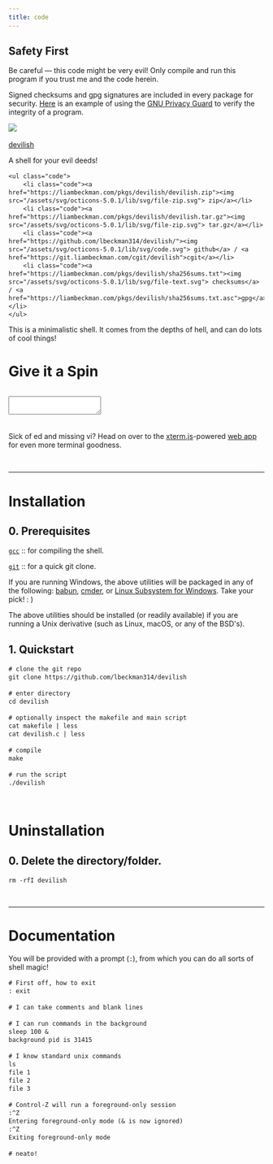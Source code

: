 ```yaml
---
title: code
---
```


<div class="safety">
    <h2>Safety First</h2>
    <p>
        Be careful — this code might be very evil! Only compile and run this program if you trust me and the code herein.
    </p>
    <p>
        Signed checksums and gpg signatures are included in every package for security. <a href="https://voidlinux.org/download/#verifying-file-integrity-and-its-digital-signature">Here</a> is an example of using the <a href="https://www.gnupg.org/">GNU Privacy Guard</a> to verify the integrity of a program.
    </p>
</div>

<div class="container">


<div class="code-main">
    <a href="https://www.github.com/lbeckman314/devilish"><img class="center" src="/assets/png/devilish.png"></a>
    <div class="border-code"></div>
    <p class="center">
    <a id="title" href="https://www.github.com/lbeckman314/devilish">devilish</a></p>
    <p class = "code">A shell for your evil deeds!</p>

    <ul class="code">
        <li class="code"><a href="https://liambeckman.com/pkgs/devilish/devilish.zip"><img src="/assets/svg/octicons-5.0.1/lib/svg/file-zip.svg"> zip</a></li>
        <li class="code"><a href="https://liambeckman.com/pkgs/devilish/devilish.tar.gz"><img src="/assets/svg/octicons-5.0.1/lib/svg/file-zip.svg"> tar.gz</a></li>
        <li class="code"><a href="https://github.com/lbeckman314/devilish/"><img src="/assets/svg/octicons-5.0.1/lib/svg/code.svg"> github</a> / <a href="https://git.liambeckman.com/cgit/devilish">cgit</a></li>
        <li class="code"><a href="https://liambeckman.com/pkgs/devilish/sha256sums.txt"><img src="/assets/svg/octicons-5.0.1/lib/svg/file-text.svg"> checksums</a> / <a href="https://liambeckman.com/pkgs/devilish/sha256sums.txt.asc">gpg</a></li>
    </ul>

  </div>


</div>

This is a minimalistic shell. It comes from the depths of hell, and can do lots of cool things!


# Give it a Spin

<pre id="info"></pre>
<div id="terminal">
    <textarea class="terminals"></textarea>
</div>
<script src="/assets/js/demo.js"></script>
<script type="text/javascript">MYLIBRARY.init(["devilish"]);</script>

<br />

Sick of ed and missing vi? Head on over to the [xterm.js](https://github.com/xtermjs/xterm.js)-powered [web app](https://liambeckman.com/code/term) for even more terminal goodness.

<br />
<hr />

# Installation

<h2 class="code">0. Prerequisites</h2>

[`gcc`](https://gcc.gnu.org/) :: for compiling the shell.

[`git`](https://git-scm.com/) :: for a quick git clone.

If you are running Windows, the above utilities will be packaged in any of the following: [babun](https://babun.github.io/), [cmder](http://cmder.net/), or [Linux Subsystem for Windows](https://docs.microsoft.com/en-us/windows/wsl/install-win10). Take your pick! : )

The above utilities should be installed (or readily available) if you are running a Unix derivative (such as Linux, macOS, or any of the BSD's).

<h2 class="code">1. Quickstart</h2>

```shell
# clone the git repo
git clone https://github.com/lbeckman314/devilish

# enter directory
cd devilish

# optionally inspect the makefile and main script
cat makefile | less
cat devilish.c | less

# compile
make

# run the script
./devilish
```

<br />

# Uninstallation


<h2 class="code">0. Delete the directory/folder.</h2>

```shell
rm -rfI devilish
```

<br />
<hr />

# Documentation

You will be provided with a prompt (`:`), from which you can do all sorts of shell magic!

```shell
# First off, how to exit
: exit

# I can take comments and blank lines

# I can run commands in the background
sleep 100 &
background pid is 31415

# I know standard unix commands
ls
file 1
file 2
file 3

# Control-Z will run a foreground-only session
:^Z
Entering foreground-only mode (& is now ignored)
:^Z
Exiting foreground-only mode

# neato!
```
